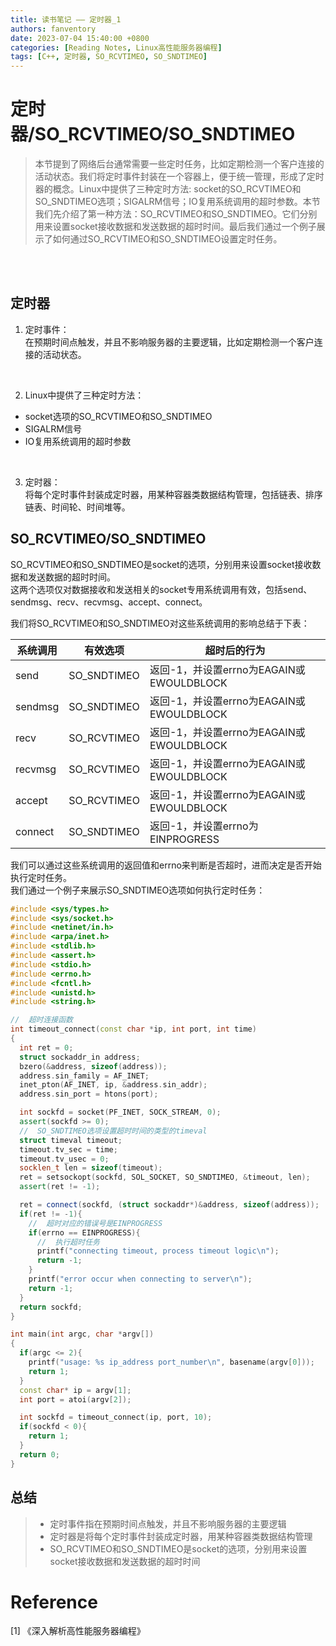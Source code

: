 ```yaml
---
title: 读书笔记 —— 定时器_1
authors: fanventory
date: 2023-07-04 15:40:00 +0800
categories: [Reading Notes, Linux高性能服务器编程]
tags: [C++, 定时器, SO_RCVTIMEO, SO_SNDTIMEO]
---
```


# 定时器/SO_RCVTIMEO/SO_SNDTIMEO
> 本节提到了网络后台通常需要一些定时任务，比如定期检测一个客户连接的活动状态。我们将定时事件封装在一个容器上，便于统一管理，形成了定时器的概念。Linux中提供了三种定时方法: socket的SO_RCVTIMEO和SO_SNDTIMEO选项；SIGALRM信号；IO复用系统调用的超时参数。本节我们先介绍了第一种方法：SO_RCVTIMEO和SO_SNDTIMEO。它们分别用来设置socket接收数据和发送数据的超时时间。最后我们通过一个例子展示了如何通过SO_RCVTIMEO和SO_SNDTIMEO设置定时任务。


<br>
<br>


## 定时器

1. 定时事件：  
在预期时间点触发，并且不影响服务器的主要逻辑，比如定期检测一个客户连接的活动状态。

<br>

2. Linux中提供了三种定时方法：  
+ socket选项的SO_RCVTIMEO和SO_SNDTIMEO
+ SIGALRM信号
+ IO复用系统调用的超时参数

<br>

3. 定时器：  
将每个定时事件封装成定时器，用某种容器类数据结构管理，包括链表、排序链表、时间轮、时间堆等。

## SO_RCVTIMEO/SO_SNDTIMEO

SO_RCVTIMEO和SO_SNDTIMEO是socket的选项，分别用来设置socket接收数据和发送数据的超时时间。  
这两个选项仅对数据接收和发送相关的socket专用系统调用有效，包括send、sendmsg、recv、recvmsg、accept、connect。

我们将SO_RCVTIMEO和SO_SNDTIMEO对这些系统调用的影响总结于下表：  

| 系统调用 | 有效选项 | 超时后的行为 |
| -- | -- | -- |
| send | SO_SNDTIMEO | 返回-1，并设置errno为EAGAIN或EWOULDBLOCK |
| sendmsg | SO_SNDTIMEO | 返回-1，并设置errno为EAGAIN或EWOULDBLOCK |
| recv | SO_RCVTIMEO | 返回-1，并设置errno为EAGAIN或EWOULDBLOCK |
| recvmsg | SO_RCVTIMEO | 返回-1，并设置errno为EAGAIN或EWOULDBLOCK |
| accept | SO_RCVTIMEO | 返回-1，并设置errno为EAGAIN或EWOULDBLOCK |
| connect | SO_SNDTIMEO | 返回-1，并设置errno为EINPROGRESS |

我们可以通过这些系统调用的返回值和errno来判断是否超时，进而决定是否开始执行定时任务。  
我们通过一个例子来展示SO_SNDTIMEO选项如何执行定时任务：  

```c++
#include <sys/types.h>
#include <sys/socket.h>
#include <netinet/in.h>
#include <arpa/inet.h>
#include <stdlib.h>
#include <assert.h>
#include <stdio.h>
#include <errno.h>
#include <fcntl.h>
#include <unistd.h>
#include <string.h>

//  超时连接函数
int timeout_connect(const char *ip, int port, int time)
{
  int ret = 0;
  struct sockaddr_in address;
  bzero(&address, sizeof(address));
  address.sin_family = AF_INET;
  inet_pton(AF_INET, ip, &address.sin_addr);
  address.sin_port = htons(port);

  int sockfd = socket(PF_INET, SOCK_STREAM, 0);
  assert(sockfd >= 0);
  //  SO_SNDTIMEO选项设置超时时间的类型的timeval
  struct timeval timeout;
  timeout.tv_sec = time;
  timeout.tv_usec = 0;
  socklen_t len = sizeof(timeout);
  ret = setsockopt(sockfd, SOL_SOCKET, SO_SNDTIMEO, &timeout, len);
  assert(ret != -1);

  ret = connect(sockfd, (struct sockaddr*)&address, sizeof(address));
  if(ret != -1){
    //  超时对应的错误号是EINPROGRESS
    if(errno == EINPROGRESS){
      //  执行超时任务
      printf("connecting timeout, process timeout logic\n");
      return -1;
    }
    printf("error occur when connecting to server\n");
    return -1;
  }
  return sockfd;
}

int main(int argc, char *argv[])
{
  if(argc <= 2){
    printf("usage: %s ip_address port_number\n", basename(argv[0]));
    return 1;
  }
  const char* ip = argv[1];
  int port = atoi(argv[2]);

  int sockfd = timeout_connect(ip, port, 10);
  if(sockfd < 0){
    return 1;
  }
  return 0;
}
```

## 总结
> + 定时事件指在预期时间点触发，并且不影响服务器的主要逻辑
> + 定时器是将每个定时事件封装成定时器，用某种容器类数据结构管理
> + SO_RCVTIMEO和SO_SNDTIMEO是socket的选项，分别用来设置socket接收数据和发送数据的超时时间

# Reference
[1] 《深入解析高性能服务器编程》    